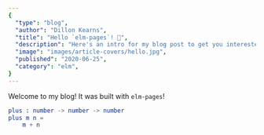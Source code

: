 ```yaml
---
{
  "type": "blog",
  "author": "Dillon Kearns",
  "title": "Hello `elm-pages`! 🚀",
  "description": "Here's an intro for my blog post to get you interested in reading more...",
  "image": "images/article-covers/hello.jpg",
  "published": "2020-06-25",
  "category": "elm",
}
---
```


Welcome to my blog! It was built with `elm-pages`!

```elm
plus : number -> number -> number
plus m n =
    m + n
```

